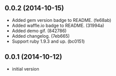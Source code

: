 ## 0.0.2 (2014-10-15)
  - Added gem version badge to README. (fe68ab)
  - Added waffle.io badge to README. (31994a)
  - Added demo gif. (842786)
  - Added changelog. (7eb665)
  - Support ruby 1.9.3 and up. (bc0151)

## 0.0.1 (2014-10-12)
  - initial version
